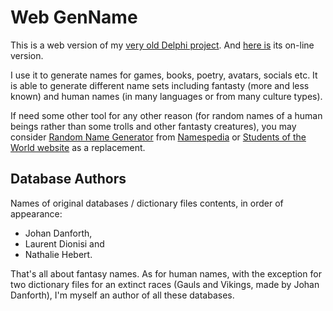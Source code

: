 # Web GenName

This is a web version of my [very old Delphi project](https://github.com/mrfatguy/delphi-genname). And [here is](https://mrfatguy.github.io/web-genname/) its on-line version.

I use it to generate names for games, books, poetry, avatars, socials etc. It is able to generate different name sets including fantasty (more and less known) and human names (in many languages or from many culture types).

If need some other tool for any other reason (for random names of a human beings rather than some trolls and other fantasty creatures), you may consider [Random Name Generator](https://www.namespedia.com/random-name-generator.php) from [Namespedia](https://www.namespedia.com/) or [Students of the World website](http://www.studentsoftheworld.info/penpals/stats.php3) as a replacement.

## Database Authors

Names of original databases / dictionary files contents, in order of appearance:

- Johan Danforth,
- Laurent Dionisi and
- Nathalie Hebert.

That's all about fantasy names. As for human names, with the exception for two dictionary files for an extinct races (Gauls and Vikings, made by Johan Danforth), I'm myself an author of all these databases.